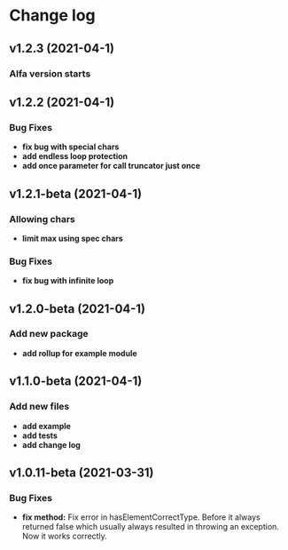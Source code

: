 # Change log

## v1.2.3 (2021-04-1)

### Alfa version starts

## v1.2.2 (2021-04-1)

### Bug Fixes
- **fix bug with special chars**
- **add endless loop protection**
- **add once parameter for call truncator just once**

## v1.2.1-beta (2021-04-1)

### Allowing chars
- **limit max using spec chars**

### Bug Fixes
- **fix bug with infinite loop**

## v1.2.0-beta (2021-04-1)

### Add new package
- **add rollup for example module**

## v1.1.0-beta (2021-04-1)

### Add new files
- **add example**
- **add tests**
- **add change log**

## v1.0.11-beta (2021-03-31)

### Bug Fixes

- **fix method:** Fix error in hasElementCorrectType. Before it always returned false which usually always resulted in throwing an exception. Now it works correctly.

